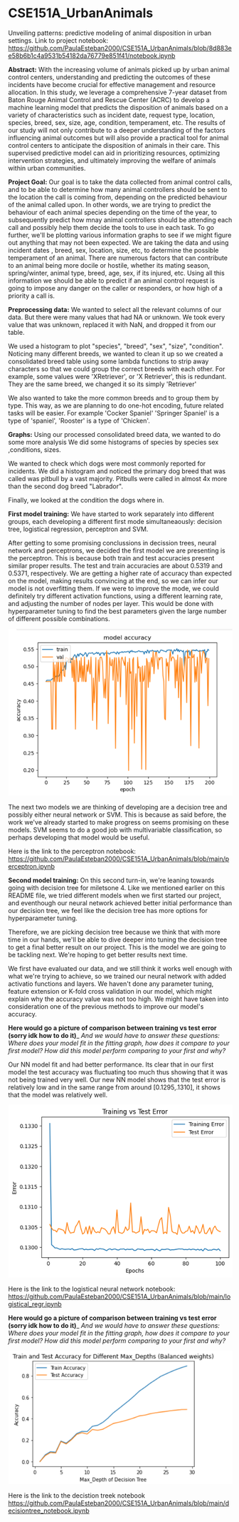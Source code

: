# CSE151A_UrbanAnimals
Unveiling patterns: predictive modeling of animal disposition in urban settings.
Link to project notebook: https://github.com/PaulaEsteban2000/CSE151A_UrbanAnimals/blob/8d883ee58b6b1c4a9531b54182da76779e851f41/notebook.ipynb


__Abstract:__
With the increasing volume of animals picked up by urban animal control centers, understanding and predicting the outcomes of these incidents have become crucial for effective management and resource allocation. In this study, we leverage a comprehensive 7-year dataset from Baton Rouge Animal Control and Rescue Center (ACRC) to develop a machine learning model that predicts the disposition of animals based on a variety of characteristics such as incident date, request type, location, species, breed, sex, size, age, condition, temperament, etc. The results of our study will not only contribute to a deeper understanding of the factors influencing animal outcomes but will also provide a practical tool for animal control centers to anticipate the disposition of animals in their care. This supervised predictive model can aid in prioritizing resources, optimizing intervention strategies, and ultimately improving the welfare of animals within urban communities.


__Project Goal:__
Our goal is to take the data collected from animal control calls, and to be able to determine how many animal controllers should be sent to the location the call is coming from, depending on the predicted behaviour of the animal called upon. In other words, we are trying to predict the behaviour of each animal species depending on the time of the year, to subsequently predict how mnay animal controllers should be attending each call and possibly help them decide the tools to use in each task. 
To go further,  we'll be plotting various information graphs to see if we might figure out anything that may not been expected. We are taking the data and using incident dates , breed, sex, location, size, etc, to determine the possible temperament of an animal. There are numerous factors that can contribute to an animal being more docile or hostile, whether its mating season, spring/winter, animal type, breed, age, sex, if its injured, etc. Using all this information we should be able to predict if an animal control request is going to impose any danger on the caller or responders, or how high of a priority a call is.


__Preprocessing data:__
We wanted to select all the relevant columns of our data. But there were many values that had NA or unknown.
We took every value that was unknown, replaced it with NaN, and dropped it from our table.

We used a histogram to plot "species", "breed", "sex", "size", "condition".
Noticing many different breeds, we wanted to clean it up so we created a consolidated breed table using some lambda functions to strip away characters so that we could group the correct breeds with each other.
For example, some values were 'XRetriever', or 'X Retriever', this is redundant. They are the same breed, we changed it so its simply 'Retriever'

We also wanted to take the more common breeds and to group them by type. This way, as we are planning to do one-hot encoding, future related tasks will be easier.
For example 'Cocker Spaniel' 'Springer Spaniel' is a type of 'spaniel', 'Rooster' is a type of 'Chicken'. 


__Graphs:__
Using our processed consolidated breed data, we wanted to do some more analysis
We did some histograms of species by species sex ,conditions, sizes.

We wanted to check which dogs were most commonly reported for incidents. We did a histogram and noticed the primary dog breed that was called was pitbull by a vast majority. Pitbulls were called in almost 4x more than the second dog breed "Labrador".

Finally, we looked at the condition the dogs where in.


__First model training:__
We have started to work separately into different groups, each developing a different first mode simultaneaously: decision tree, logistical regression, perceptron and SVM.

After getting to some promising conclussions in decission trees, neural network and perceptrons, we decided the first model we are presenting is the perceptron. This is because both train and test accuracies present similar proper results. The test and train accuracies are about 0.5319 and 0.5371, respectively. We are getting a higher rate of accuracy than expected on the model, making results convincing at the end, so we can infer our model is not overfitting them. If we were to improve the mode, we could definitely try different activation functions, using a different learning rate, and adjusting the number of nodes per layer. This would be done with hyperparameter tuning to find the best parameters given the large number of different possible combinations.

![perceptron](graph_perceptron.png)

The next two models we are thinking of developing are a decision tree and possibly either neural network or SVM. This is because as said before, the work we've already started to make progress on seems promising on these models. SVM seems to do a good job with multivariable classification, so perhaps developing that model would be useful.

Here is the link to the perceptron notebook: https://github.com/PaulaEsteban2000/CSE151A_UrbanAnimals/blob/main/perceptron.ipynb


__Second model training:__
On this second turn-in, we're leaning towards going with decision tree for miletsone 4. Like we mentioned earlier on this README file, we tried different models when we first started our project, and eventhough our neural network achieved better initial performance than our decision tree, we feel like the decision tree has more options for hyperparameter tuning.

Therefore, we are picking decision tree because we think that with more time in our hands, we'll be able to dive deeper into tuning the decision tree to get a final better result on our project. This is the model we are going to be tackling next. We're hoping to get better results next time.

We first have evaluated our data, and we still think it works well enough with what we're trying to achieve, so we trained our neural network with added activatio functions and layers.
We haven't done any parameter tuning, feature extension or K-fold cross validation in our model, which might explain why the accuracy value was not too high. We might have taken into consideration one of the previous methods to improve our model's accuracy.

__Here would go a picture of comparison between training vs test error (sorry idk how to do it)___
_And we would have to answer these questions: 
Where does your model fit in the fitting graph, how does it compare to your first model?
How did this model perform comparing to your first and why?_

Our NN model fit and had better performance. Its clear that in our first model the test accuracy was fluctuating too much thus showing that it was not being trained very well. Our new NN model shows that
the test error is relatively low and in the same range from around [0.1295,.1310], it shows that the model was relatively well.

![NN](https://github.com/PaulaEsteban2000/CSE151A_UrbanAnimals/blob/main/nn.png)

Here is the link to the logistical neural network notebook: https://github.com/PaulaEsteban2000/CSE151A_UrbanAnimals/blob/main/logistical_regr.ipynb

__Here would go a picture of comparison between training vs test error (sorry idk how to do it)___
_And we would have to answer these questions: 
Where does your model fit in the fitting graph, how does it compare to your first model?
How did this model perform comparing to your first and why?_

![DT](https://github.com/PaulaEsteban2000/CSE151A_UrbanAnimals/blob/main/dt.png)



Here is the link to the decistion treek notebook https://github.com/PaulaEsteban2000/CSE151A_UrbanAnimals/blob/main/decisiontree_notebook.ipynb

